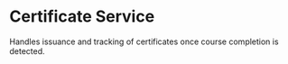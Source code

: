 # Certificate Service

Handles issuance and tracking of certificates once course completion is detected.
